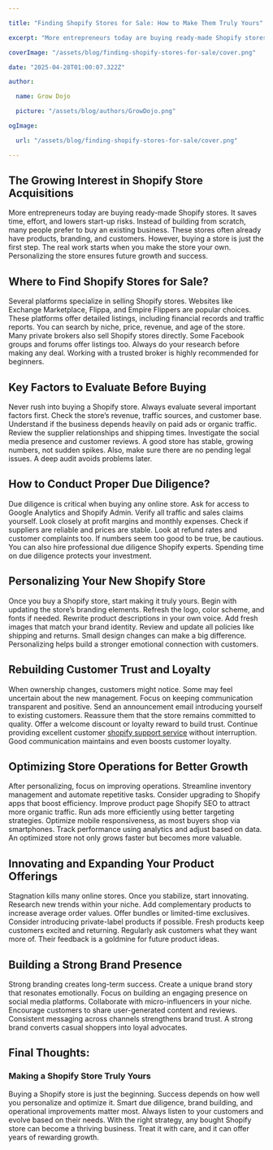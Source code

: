 ```yaml
---

title: "Finding Shopify Stores for Sale: How to Make Them Truly Yours"

excerpt: "More entrepreneurs today are buying ready-made Shopify stores. It saves time, effort, and lowers start-up risks. Instead of building from scratch, many people prefer to buy an existing business. These stores often already have products, branding, and customers. However, buying a store is just the first step. The real work starts when you make the store your own. Personalizing the store ensures future growth and success."

coverImage: "/assets/blog/finding-shopify-stores-for-sale/cover.png"

date: "2025-04-28T01:00:07.322Z"

author:

  name: Grow Dojo

  picture: "/assets/blog/authors/GrowDojo.png"

ogImage:

  url: "/assets/blog/finding-shopify-stores-for-sale/cover.png"

---
```


## The Growing Interest in Shopify Store Acquisitions

More entrepreneurs today are buying ready-made Shopify stores. It saves time, effort, and lowers start-up risks. Instead of building from scratch, many people prefer to buy an existing business. These stores often already have products, branding, and customers. However, buying a store is just the first step. The real work starts when you make the store your own. Personalizing the store ensures future growth and success.

## Where to Find Shopify Stores for Sale?

Several platforms specialize in selling Shopify stores. Websites like Exchange Marketplace, Flippa, and Empire Flippers are popular choices. These platforms offer detailed listings, including financial records and traffic reports. You can search by niche, price, revenue, and age of the store. Many private brokers also sell Shopify stores directly. Some Facebook groups and forums offer listings too. Always do your research before making any deal. Working with a trusted broker is highly recommended for beginners.

## Key Factors to Evaluate Before Buying

Never rush into buying a Shopify store. Always evaluate several important factors first. Check the store’s revenue, traffic sources, and customer base. Understand if the business depends heavily on paid ads or organic traffic. Review the supplier relationships and shipping times. Investigate the social media presence and customer reviews. A good store has stable, growing numbers, not sudden spikes. Also, make sure there are no pending legal issues. A deep audit avoids problems later.

## How to Conduct Proper Due Diligence?

Due diligence is critical when buying any online store. Ask for access to Google Analytics and Shopify Admin. Verify all traffic and sales claims yourself. Look closely at profit margins and monthly expenses. Check if suppliers are reliable and prices are stable. Look at refund rates and customer complaints too. If numbers seem too good to be true, be cautious. You can also hire professional due diligence Shopify experts. Spending time on due diligence protects your investment.

## Personalizing Your New Shopify Store

Once you buy a Shopify store, start making it truly yours. Begin with updating the store’s branding elements. Refresh the logo, color scheme, and fonts if needed. Rewrite product descriptions in your own voice. Add fresh images that match your brand identity. Review and update all policies like shipping and returns. Small design changes can make a big difference. Personalizing helps build a stronger emotional connection with customers.

## Rebuilding Customer Trust and Loyalty

When ownership changes, customers might notice. Some may feel uncertain about the new management. Focus on keeping communication transparent and positive. Send an announcement email introducing yourself to existing customers. Reassure them that the store remains committed to quality. Offer a welcome discount or loyalty reward to build trust. Continue providing excellent customer [shopify support service](https://growdojo.com/) without interruption. Good communication maintains and even boosts customer loyalty.

## Optimizing Store Operations for Better Growth

After personalizing, focus on improving operations. Streamline inventory management and automate repetitive tasks. Consider upgrading to Shopify apps that boost efficiency. Improve product page Shopify SEO to attract more organic traffic. Run ads more efficiently using better targeting strategies. Optimize mobile responsiveness, as most buyers shop via smartphones. Track performance using analytics and adjust based on data. An optimized store not only grows faster but becomes more valuable.

## Innovating and Expanding Your Product Offerings

Stagnation kills many online stores. Once you stabilize, start innovating. Research new trends within your niche. Add complementary products to increase average order values. Offer bundles or limited-time exclusives. Consider introducing private-label products if possible. Fresh products keep customers excited and returning. Regularly ask customers what they want more of. Their feedback is a goldmine for future product ideas.

## Building a Strong Brand Presence

Strong branding creates long-term success. Create a unique brand story that resonates emotionally. Focus on building an engaging presence on social media platforms. Collaborate with micro-influencers in your niche. Encourage customers to share user-generated content and reviews. Consistent messaging across channels strengthens brand trust. A strong brand converts casual shoppers into loyal advocates.

## Final Thoughts:

### Making a Shopify Store Truly Yours

Buying a Shopify store is just the beginning. Success depends on how well you personalize and optimize it. Smart due diligence, brand building, and operational improvements matter most. Always listen to your customers and evolve based on their needs. With the right strategy, any bought Shopify store can become a thriving business. Treat it with care, and it can offer years of rewarding growth.
